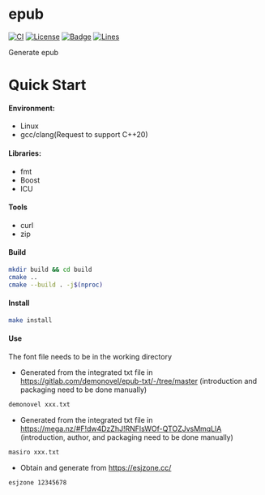 # epub

[![CI](https://github.com/KaiserLancelot/epub/workflows/CI/badge.svg)](https://github.com/KaiserLancelot/epub/actions)
[![License](https://img.shields.io/github/license/KaiserLancelot/epub)](LICENSE)
[![Badge](https://img.shields.io/badge/link-996.icu-%23FF4D5B.svg?style=flat-square)](https://996.icu/#/en_US)
[![Lines](https://tokei.rs/b1/github/KaiserLancelot/epub)](https://github.com/Aaronepower/tokei)

Generate epub

# Quick Start

#### Environment:

- Linux
- gcc/clang(Request to support C++20)

#### Libraries:

- fmt
- Boost
- ICU

#### Tools

- curl
- zip

#### Build

```bash
mkdir build && cd build
cmake ..
cmake --build . -j$(nproc)
```

#### Install

```bash
make install
```

#### Use

The font file needs to be in the working directory

- Generated from the integrated txt file in https://gitlab.com/demonovel/epub-txt/-/tree/master (introduction and packaging need to be done manually)

```bash
demonovel xxx.txt
```

- Generated from the integrated txt file in https://mega.nz/#F!dw4DzZhJ!RNFlsWOf-QTOZJvsMmqLlA (introduction, author, and packaging need to be done manually)

```bash
masiro xxx.txt
```

- Obtain and generate from https://esjzone.cc/

```bash
esjzone 12345678
```
